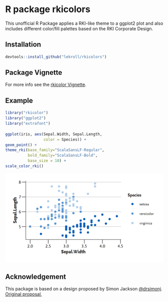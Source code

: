 # R package rkicolors
This unofficial R Package applies a RKI-like theme to a ggplot2 plot and also includes different color/fill palettes based on the RKI Corporate Design.

## Installation
```R
devtools::install_github("lekroll/rkicolors")
```

## Package Vignette
For more info see the [rkicolor Vignette](https://lekroll.github.io/rkicolors/inst/doc/rkicolors-vignette.html).

## Example
```R
library("rkicolor")
library("ggplot2")
library("extrafont")

ggplot(iris, aes(Sepal.Width, Sepal.Length, 
                 color = Species)) +   
geom_point() + 
theme_rki(base_family="ScalaSansLF-Regular", 
          bold_family="ScalaSansLF-Bold", 
          base_size = 10) +
scale_color_rki()
```
![](inst/doc/example_plot.png)

## Acknowledgement
This package is based on a design proposed by  Simon Jackson [@drsimonj](https://twitter.com/drsimonj). [Original proposal](https://drsimonj.svbtle.com/creating-corporate-colour-palettes-for-ggplot2),
